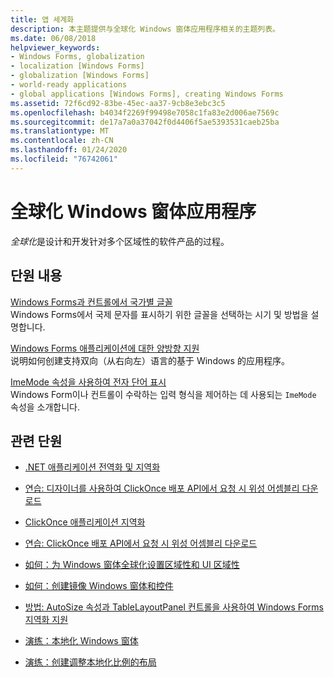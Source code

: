 ```yaml
---
title: 앱 세계화
description: 本主题提供与全球化 Windows 窗体应用程序相关的主题列表。
ms.date: 06/08/2018
helpviewer_keywords:
- Windows Forms, globalization
- localization [Windows Forms]
- globalization [Windows Forms]
- world-ready applications
- global applications [Windows Forms], creating Windows Forms
ms.assetid: 72f6cd92-83be-45ec-aa37-9cb8e3ebc3c5
ms.openlocfilehash: b4034f2269f99498e7058c1fa83e2d006ae7569c
ms.sourcegitcommit: de17a7a0a37042f0d4406f5ae5393531caeb25ba
ms.translationtype: MT
ms.contentlocale: zh-CN
ms.lasthandoff: 01/24/2020
ms.locfileid: "76742061"
---
```

# <a name="globalizing-windows-forms-applications"></a>全球化 Windows 窗体应用程序

*全球化*是设计和开发针对多个区域性的软件产品的过程。

## <a name="in-this-section"></a>단원 내용

[Windows Forms과 컨트롤에서 국가별 글꼴](international-fonts-in-windows-forms-and-controls.md)  
Windows Forms에서 국제 문자를 표시하기 위한 글꼴을 선택하는 시기 및 방법을 설명합니다.

[Windows Forms 애플리케이션에 대한 양방향 지원](bi-directional-support-for-windows-forms-applications.md)  
说明如何创建支持双向（从右向左）语言的基于 Windows 的应用程序。

[ImeMode 속성을 사용하여 전자 단어 표시](display-of-asian-characters-with-the-imemode-property.md)  
Windows Form이나 컨트롤이 수락하는 입력 형식을 제어하는 데 사용되는 `ImeMode` 속성을 소개합니다.

## <a name="related-sections"></a>관련 단원

- [.NET 애플리케이션 전역화 및 지역화](../../../standard/globalization-localization/index.md)

- [연습: 디자이너를 사용하여 ClickOnce 배포 API에서 요청 시 위성 어셈블리 다운로드](/visualstudio/deployment/walkthrough-downloading-satellite-assemblies-on-demand-with-the-clickonce-deployment-api-using-the-designer)

- [ClickOnce 애플리케이션 지역화](/visualstudio/deployment/localizing-clickonce-applications)

- [연습: ClickOnce 배포 API에서 요청 시 위성 어셈블리 다운로드](/visualstudio/deployment/walkthrough-downloading-satellite-assemblies-on-demand-with-the-clickonce-deployment-api)

- [如何：为 Windows 窗体全球化设置区域性和 UI 区域性](https://docs.microsoft.com/previous-versions/visualstudio/visual-studio-2010/b28bx3bh(v=vs.100))

- [如何：创建镜像 Windows 窗体和控件](https://docs.microsoft.com/previous-versions/visualstudio/visual-studio-2010/xwbz5ws0(v=vs.100))

- [방법: AutoSize 속성과 TableLayoutPanel 컨트롤을 사용하여 Windows Forms 지역화 지원](https://docs.microsoft.com/previous-versions/visualstudio/visual-studio-2010/1zkt8b33(v=vs.100))

- [演练：本地化 Windows 窗体](https://docs.microsoft.com/previous-versions/visualstudio/visual-studio-2010/y99d1cd3(v=vs.100))

- [演练：创建调整本地化比例的布局](https://docs.microsoft.com/previous-versions/visualstudio/visual-studio-2010/7k9fa71y(v=vs.100))
